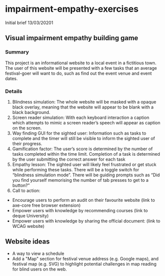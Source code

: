 # impairment-empathy-exercises

Initial brief 13/03/20201
## Visual impairment empathy building game
### Summary
This project is an informational website to a local event in a fictitious town. The user of this website will be presented with a few tasks that an average festival-goer will want to do, such as find out the event venue and event dates.
### Details
1. Blindness simulation: The whole website will be masked with a opaque black overlay, meaning that the website will appear to be blank with a black background.
2. Screen reader simulation: With each keyboard interaction a caption which attempts to mimic a screen reader’s speech will appear as caption on the screen.
3. Way finding GUI for the sighted user: Information such as tasks to complete and the timer will still be visible to inform the sighted user of their progress.
4. Gamification factor: The user’s score is determined by the number of tasks completed within the time limit. Completion of a task is determined by the user submitting the correct answer for each task
5. Empathy lesson: The sighted user will likely feel frustrated or get stuck while performing these tasks. There will be a toggle switch for “blindness simulation mode”. There will be guiding prompts such as “Did you find yourself memorising the number of tab presses to get to a button?”
6. Call to action:
- Encourage users to perform an audit on their favourite website (link to axe-core free browser extension)
- Empower users with knowledge by recommending courses (link to deque University)
- Empower users with knowledge by sharing the official document: (link to WCAG website)

## Website ideas
- A way to view a schedule
- Add a "Map" section for festival venue address (e.g. Google maps), and festival map (e.g. SVG) to highlight potential challenges in map reading for blind users on the web.
